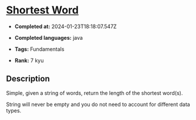 # [Shortest Word](https://www.codewars.com/kata/57cebe1dc6fdc20c57000ac9)

- **Completed at:** 2024-01-23T18:18:07.547Z

- **Completed languages:** java

- **Tags:** Fundamentals

- **Rank:** 7 kyu

## Description

Simple, given a string of words, return the length of the shortest word(s).

String will never be empty and you do not need to account for different data types.
